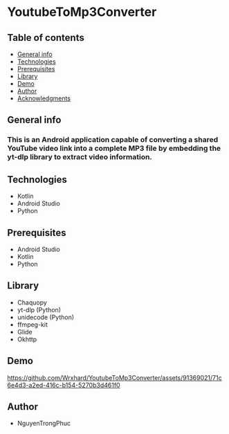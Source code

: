 # YoutubeToMp3Converter
## Table of contents
* [General info](#General-info)
* [Technologies](#Technologies)
* [Prerequisites](#Prerequisites)
* [Library](#Library)
* [Demo](#Demo)
* [Author](#Author)
* [Acknowledgments](#Acknowledgments)

## General info
### This is an Android application capable of converting a shared YouTube video link into a complete MP3 file by embedding the yt-dlp library to extract video information.
## Technologies
- Kotlin
- Android Studio
- Python

## Prerequisites
- Android Studio
- Kotlin
- Python

## Library
- Chaquopy
- yt-dlp (Python)
- unidecode (Python)
- ffmpeg-kit
- Glide
- Okhttp

## Demo


https://github.com/Wrxhard/YoutubeToMp3Converter/assets/91369021/71c6e4d3-a2ed-416c-b154-5270b3d461f0



## Author
- NguyenTrongPhuc

